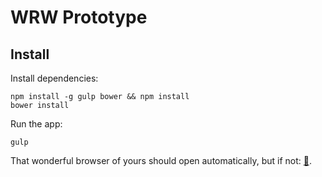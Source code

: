 # WRW Prototype

## Install

Install dependencies:

```
npm install -g gulp bower && npm install
bower install
```

Run the app:

```
gulp
```

That wonderful browser of yours should open automatically, but if not:
[🔗](http://localhost:3000).
